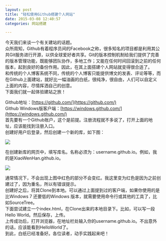 ```yaml
---
layout: post
title: "轻松使用Github搭建个人网站"
date: 2015-03-08 12:40:57
categories: 网站搭建

---
```

今天我们来谈一个有关建站的话题。  
众所周知，Github有着程序员间的Facebook之称，很多知名的项目都是利用其公共Git服务进行开源，以供全球爱好者共享。Git的版本控制机制给我们提供了完善的版本管理功能，既能够团队协作，多地工作；又能在任何时间回滚到之前的任何版本，起到良好的备份作用。因此，在其上面搭建个人网站就变得很合适了。  
和传统的个人博客系统不同，传统的个人博客只能提供博文的发表、评论等等，而在Github上面建站，就好比一幅油画的白纸，很纯净，很自由，人们可以自定义上面的内容，尽情挥洒自己的创意。  
下面我们就一起体验建站之旅！  

Github地址：[https://github.com/](https://github.com/)  
Github Windows版客户端：[https://windows.github.com/](https://windows.github.com/)  
首先要有一个Github账户，这个是前提。注册流程就不多说了，打开上面的地址，应该能找到注册入口。  
创建好用户后登录，然后创建一个新的库，如下图：   

![](http://i.imgur.com/GBzkh7i.png)

在创建新库的网页中，填写库名。名称必须为：username.github.io。例如，我的是XiaoWenHan.github.io。  

![](http://i.imgur.com/NjlOZQX.png)

通常情况下，不会出现上图中红色的部分不会变红。我这里变为红色是因为之前创建过了，因为重名，所以有错误提示。  
创建好之后，将其Clone到本地。可以通过上面提到过的客户端，如果你使用的是比Windows 7 还要低的Windows 版本，就需要使用命令行或其他的工具了，比如SourceTree。  
下面尝试建立一个index.html，在Clone出来的本地目录下。比如，可以写一段Hello World。然后保存，上传。  
上传成功后，打开浏览器，在地址栏处输入你的username.github.io。不出意外的话，应该能看到HelloWorld了。  
到此，白纸已经准备好。各位读者，动手实践起来吧！  
